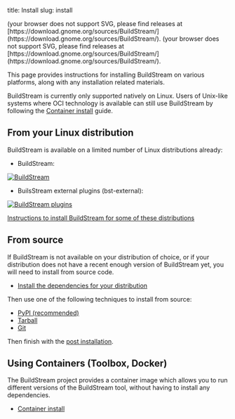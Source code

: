 title: Install
slug: install

<object style="vertical-align: middle" data="https://buildstream.gitlab.io/buildstream/_static/release.svg" type="image/svg+xml">
(your browser does not support SVG, please find releases at [https://download.gnome.org/sources/BuildStream/](https://download.gnome.org/sources/BuildStream/).
</object>
<object style="vertical-align: middle" data="https://buildstream.gitlab.io/buildstream/_static/snapshot.svg" type="image/svg+xml">
(your browser does not support SVG, please find releases at [https://download.gnome.org/sources/BuildStream/](https://download.gnome.org/sources/BuildStream/).
</object>

This page provides instructions for installing BuildStream on various
platforms, along with any installation related materials.

<div class="note">
<p>
BuildStream is currently only supported natively on Linux. Users of
Unix-like systems where OCI technology is available can still use BuildStream
by following the <a href="container_install.html">Container install</a> guide.
</p>
</div>


## From your Linux distribution

BuildStream is available on a limited number of Linux distributions already:

* BuildStream:

[![BuildStream](https://repology.org/badge/vertical-allrepos/buildstream.svg)](https://repology.org/metapackage/buildstream/versions)

* BuilsStream external plugins (bst-external):

[![BuildStream plugins](https://repology.org/badge/vertical-allrepos/bst-external.svg)](https://repology.org/metapackage/bst-external/versions)

[Instructions to install BuildStream for some of these distributions]({filename}package_installation.md)

## From source

If BuildStream is not available on your distribution of choice, or if your
distribution does not have a recent enough version of BuildStream yet, you will
need to install from source code.

- [Install the dependencies for your distribution]({filename}source_installation.md#installing_dependencies)

Then use one of the following techniques to install from source:

* [PyPI (recommended)]({filename}source_installation.md#install_pypi)
* [Tarball]({filename}source_installation.md#install_tarball)
* [Git]({filename}source_installation.md#install_git)

Then finish with the [post installation]({filename}source_installation.md#post_install).

## Using Containers (Toolbox, Docker)

The BuildStream project provides a container image which allows you to run
different versions of the BuildStream tool, without having to install any
dependencies.

- [Container install]({filename}container_install.md)
